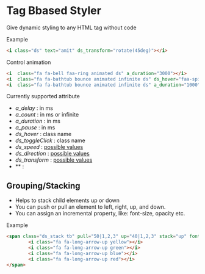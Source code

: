 # Tag Bbased Styler
Give dynamic styling to any HTML tag without code

Example

```html
<i class="ds" text="amit" ds_transform="rotate(45deg)"></i>
```

Control animation

```html
<i  class="fa fa-bell faa-ring animated ds" a_duration="3000"></i>
<i  class="fa fa-bathtub bounce animated infinite ds" ds_hover="faa-spin"></i>
<i  class="fa fa-bathtub bounce animated infinite ds" a_duration="1000" a_pause="2000"></i>
```

Currently supported attribute

* *a_delay* : in ms
* *a_count* : in ms or infinite
* *a_duration* : in ms
* *a_pause* : in ms
* *ds_hover* : class name
* *ds_toggleClick* : class name
* *ds_speed* : [possible values](http://www.w3schools.com/cssref/css3_pr_animation-timing-function.asp)
* *ds_direction* : [possible values](http://www.w3schools.com/cssref/css3_pr_animation-direction.asp)
* *ds_transform* : [possible values](http://www.w3schools.com/cssref/css3_pr_transform.asp)
* ** : 

## Grouping/Stacking
* Helps to stack child elements up or down
* You can push or pull an element to left, right, up, and down.
* You can assign an incremental property, like: font-size, opacity etc.

Example
```html
<span class="ds_stack tb" pull="50|1,2,3" up="40|1,2,3" stack="up" font-size="1,4">
		<i class="fa fa-long-arrow-up yellow"></i>
		<i class="fa fa-long-arrow-up green"></i>
		<i class="fa fa-long-arrow-up blue"></i>
		<i class="fa fa-long-arrow-up red"></i>
</span>
```

